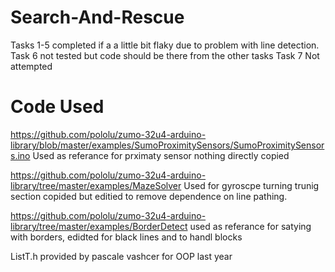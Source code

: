# Search-And-Rescue

Tasks 1-5 completed if a a little bit flaky due to problem with line detection.
Task 6 not tested but code should be there from the other tasks
Task 7 Not attempted

# Code Used

https://github.com/pololu/zumo-32u4-arduino-library/blob/master/examples/SumoProximitySensors/SumoProximitySensors.ino
Used as referance for prximaty sensor nothing directly copied

https://github.com/pololu/zumo-32u4-arduino-library/tree/master/examples/MazeSolver
Used for gyroscpe turning trunig section copided but editied to remove dependence on line pathing.

https://github.com/pololu/zumo-32u4-arduino-library/tree/master/examples/BorderDetect
used as referance for satying with borders, edidted for black lines and to handl blocks

ListT.h
provided by pascale vashcer for OOP last year